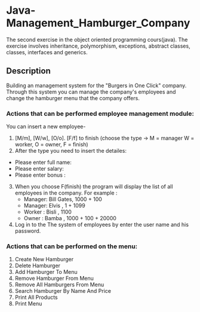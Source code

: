 # Java-Management_Hamburger_Company

The second exercise in the object oriented programming cours(java). 
The exercise involves inheritance, polymorphism, exceptions, abstract classes, classes, interfaces and generics.

## Description

Building an management system for the "Burgers in One Click" company.
Through this system you can manage the company's employees and change the hamburger menu that the company offers.

### Actions that can be performed employee management module:

You can insert a new employee-
1. [M/m], [W/w], [O/o]. [F/f] to finish (choose the type -> M = manager  W = worker, O = owner, F = finish)
2.  After the type you need to insert the detailes:
  * Please enter full name: 
  * Please enter salary: 
  * Please enter bonus : 
3. When you choose F(finish) the program will display the list of all employees in the company.
   For example :
   * Manager: Bill Gates, 1000 + 100 
   * Manager: Elvis , 1 + 1099 
   * Worker : Bisli , 1100
   * Owner : Bamba , 1000 + 100 + 20000
4. Log in to the The system of employees by enter the user name and his password.
   
### Actions that can be performed on the menu:

1. Create New Hamburger
2. Delete Hamburger
3. Add Hamburger To Menu
4. Remove Hamburger From Menu
5. Remove All Hamburgers From Menu
6. Search Hamburger By Name And Price
7. Print All Products
8. Print Menu
